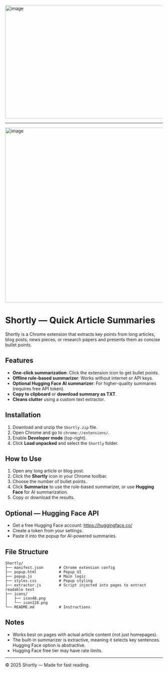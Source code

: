 <img width="1231" height="362" alt="image" src="https://github.com/user-attachments/assets/129d103b-48af-4321-ae85-d4b36260bc27" />

---

<img width="1291" height="559" alt="image" src="https://github.com/user-attachments/assets/0db0a19f-44f7-4a2b-bbd1-1d2a09ef0a8a" />



# Shortly — Quick Article Summaries

Shortly is a Chrome extension that extracts key points from long articles, blog posts, news pieces, or research papers and presents them as concise bullet points.

## Features
- **One-click summarization**: Click the extension icon to get bullet points.
- **Offline rule-based summarizer**: Works without internet or API keys.
- **Optional Hugging Face AI summarizer**: For higher-quality summaries (requires free API token).
- **Copy to clipboard** or **download summary as TXT**.
- **Cleans clutter** using a custom text extractor.

## Installation
1. Download and unzip the `Shortly.zip` file.
2. Open Chrome and go to `chrome://extensions/`.
3. Enable **Developer mode** (top-right).
4. Click **Load unpacked** and select the `Shortly` folder.

## How to Use
1. Open any long article or blog post.
2. Click the **Shortly** icon in your Chrome toolbar.
3. Choose the number of bullet points.
4. Click **Summarize** to use the rule-based summarizer, or use **Hugging Face** for AI summarization.
5. Copy or download the results.

## Optional — Hugging Face API
- Get a free Hugging Face account: https://huggingface.co/
- Create a token from your settings.
- Paste it into the popup for AI-powered summaries.

## File Structure
```
Shortly/
├── manifest.json       # Chrome extension config
├── popup.html          # Popup UI
├── popup.js            # Main logic
├── styles.css          # Popup styling
├── extractor.js        # Script injected into pages to extract readable text
├── icons/
│   ├── icon48.png
│   └── icon128.png
└── README.md           # Instructions
```

## Notes
- Works best on pages with actual article content (not just homepages).
- The built-in summarizer is extractive, meaning it selects key sentences. Hugging Face option is abstractive.
- Hugging Face free tier may have rate limits.

---
© 2025 Shortly — Made for fast reading.
